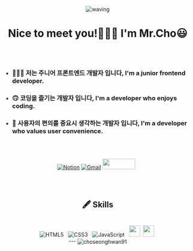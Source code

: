 <div align='center'>
	
![waving](https://capsule-render.vercel.app/api?type=waving&height=200&text=ChoSeongHwan&fontAlign=65&fontAlignY=40&color=gradient)
</div>
	
<h1 align='center'>Nice to meet you!🙋🏻‍♂️ I'm Mr.Cho😃</h1>

</br>
</br>

<ul>
	<li><h3>👨🏻‍💻 저는 주니어 프론트엔드 개발자 입니다, I'm a junior frontend developer.</h3></li>
	<li><h3>🙃 코딩을 즐기는 개발자 입니다, I'm a developer who enjoys coding.</h3></li>
	<li><h3>🙂 사용자의 편의를 중요시 생각하는 개발자 입니다, I'm a developer who values user convenience.</h3></li>
</ul>

</br>
</br>

<div align='center'>
	
[![Notion](https://img.shields.io/badge/Notion-%23000000.svg?style=for-the-badge&logo=notion&logoColor=white&link=https://fallacious-sunset-fd2.notion.site/Cho-SeongHwan-d0ae488a76404bc18a3e6f41b76df14b)](https://fallacious-sunset-fd2.notion.site/Cho-SeongHwan-d0ae488a76404bc18a3e6f41b76df14b)
[![Gmail](https://img.shields.io/badge/Gmail-D14836?style=for-the-badge&logo=gmail&logoColor=white&link=mailto:choseonghwan91@gmail.com)](mailto:choseonghwan91@gmail.com)
<a href="https://velog.io/@chosh91" target="_blank"><img src="https://img.shields.io/badge/Velog-20c997?style=flat-square&logo=Vimeo&logoColor=white" style='width:87px; height:28px;'/></a> &nbsp;
</div>

</br>
</br>

<div align='center'>
	<h2> 🖋 Skills</h2></br>
	<span><img alt="HTML5" src ="https://img.shields.io/badge/HTML5-E34F26?style=flat-square&logo=HTML5&logoColor=white"/></span> &nbsp;
	<span><img alt="CSS3" src ="https://img.shields.io/badge/CSS3-1572B6?style=flat-square&logo=CSS3&logoColor=white"/></span> &nbsp;
	<span><img alt="JavaScript" src ="https://img.shields.io/badge/JavaScript-F7DF1E?style=flat-square&logo=JavaScript&logoColor=white"/></span> &nbsp;
	<span><img src="https://cdn.jsdelivr.net/gh/devicons/devicon@latest/icons/react/react-original.svg" width="30px"></span>&nbsp;
	<span><img src="https://cdn.jsdelivr.net/gh/devicons/devicon@latest/icons/typescript/typescript-original.svg" width="30px"></span>&nbsp;
	</br>
	---
	<span><img align="center" src="https://github-readme-stats.vercel.app/api/top-langs?username=choseonghwan91&show_icons=true&locale=en&layout=compact" alt="choseonghwan91" /></span>
</div>


